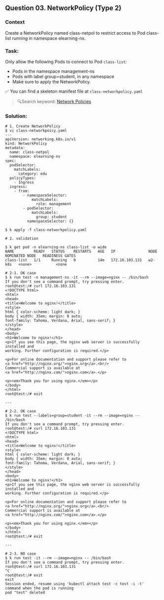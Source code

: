 ## Question 03. NetworkPolicy (Type 2)
### Context
Create a NetworkPolicy named class-netpol to restrict access to Pod class-list running in namespace elearning-ns.

### Task:
Only allow the following Pods to connect to Pod `class-list`:
- Pods in the namespace management-ns
- Pods with label group=student, in any namespace
- Make sure to apply the NetworkPolicy.

✅ You can find a skeleton manifest file at `class-networkpolicy.yaml`

> 🔍Search keyword: [Network Policies](https://kubernetes.io/docs/concepts/services-networking/network-policies/#default-deny-all-ingress-and-all-egress-traffic)

### Solution:
```shell
# 1. Create NetworkPolicy
$ vi class-networkpoicy.yaml
---
apiVersion: networking.k8s.io/v1
kind: NetworkPolicy
metadata:
  name: class-netpol
  namespace: elearning-ns
spec:
  podSelector:
    matchLabels:
      category: edu
  policyTypes:
    - Ingress
  ingress:
    - from:
        - namespaceSelector:
            matchLabels:
              role: management
        - podSelector:
            matchLabels:
              group: student
          namespaceSelector: {}

$ k apply -f class-networkpolicy.yaml

# 2. validation

$ k get pod -n elearning-ns class-list -o wide
NAME         READY   STATUS    RESTARTS   AGE   IP               NODE     NOMINATED NODE   READINESS GATES
class-list   1/1     Running   0          14m   172.16.103.131   w2-k8s   <none>           <none

# 2-1. OK case
$ k run test -n management-ns -it --rm --image=nginx -- /bin/bash
If you don't see a command prompt, try pressing enter.
root@test:/# curl 172.16.103.131
<!DOCTYPE html>
<html>
<head>
<title>Welcome to nginx!</title>
<style>
html { color-scheme: light dark; }
body { width: 35em; margin: 0 auto;
font-family: Tahoma, Verdana, Arial, sans-serif; }
</style>
</head>
<body>
<h1>Welcome to nginx!</h1>
<p>If you see this page, the nginx web server is successfully installed and
working. Further configuration is required.</p>

<p>For online documentation and support please refer to
<a href="http://nginx.org/">nginx.org</a>.<br/>
Commercial support is available at
<a href="http://nginx.com/">nginx.com</a>.</p>

<p><em>Thank you for using nginx.</em></p>
</body>
</html>
root@test:/# exit

---

# 2-2. OK case
$ k run test --labels=group=student -it --rm --image=nginx -- /bin/bash
If you don't see a command prompt, try pressing enter.
root@test:/# curl 172.16.103.131
<!DOCTYPE html>
<html>
<head>
<title>Welcome to nginx!</title>
<style>
html { color-scheme: light dark; }
body { width: 35em; margin: 0 auto;
font-family: Tahoma, Verdana, Arial, sans-serif; }
</style>
</head>
<body>
<h1>Welcome to nginx!</h1>
<p>If you see this page, the nginx web server is successfully installed and
working. Further configuration is required.</p>

<p>For online documentation and support please refer to
<a href="http://nginx.org/">nginx.org</a>.<br/>
Commercial support is available at
<a href="http://nginx.com/">nginx.com</a>.</p>

<p><em>Thank you for using nginx.</em></p>
</body>
</html>
root@test:/# exit

---

# 2-3. NO case
$ k run test -it --rm --image=nginx -- /bin/bash
If you don't see a command prompt, try pressing enter.
root@test:/# curl 172.16.103.131
^C
root@test:/# exit
exit
Session ended, resume using 'kubectl attach test -c test -i -t' command when the pod is running
pod "test" deleted
```
